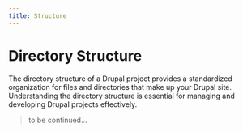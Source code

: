 ```yaml
---
title: Structure
---
```

# Directory Structure

The directory structure of a Drupal project provides a standardized organization for files and directories that make up your Drupal site. Understanding the directory structure is essential for managing and developing Drupal projects effectively.

> to be continued...
